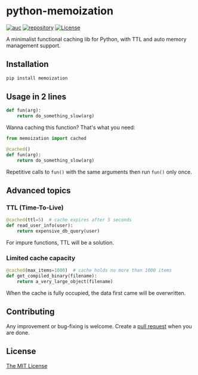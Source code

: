 # python-memoization

[![auc][aucsvg]][auc] [![repository][repositorysvg]][repository] [![License][licensesvg]][license]

[aucsvg]: https://img.shields.io/badge/memoization-v0.0.6-brightgreen.svg
[auc]: https://github.com/lonelyenvoy/python-memoization

[repositorysvg]: https://img.shields.io/badge/PyPI-latest-blue.svg
[repository]: https://pypi.org/project/memoization

[licensesvg]: https://img.shields.io/badge/License-MIT-blue.svg
[license]: https://github.com/lonelyenvoy/python-memoization/blob/master/LICENSE

A minimalist functional caching lib for Python, with TTL and auto memory management support.


## Installation

```bash
pip install memoization
```

## Usage in 2 lines

```python
def fun(arg):
    return do_something_slow(arg)
```

Wanna caching this function? That's what you need:

```python
from memoization import cached

@cached()
def fun(arg):
    return do_something_slow(arg)
```

Repetitive calls to ```fun()``` with the same arguments then run ```fun()``` only once.


## Advanced topics

### TTL (Time-To-Live)

```python
@cached(ttl=5)  # cache expires after 5 seconds
def read_user_info(user):
    return expensive_db_query(user)
```

For impure functions, TTL will be a solution.

### Limited cache capacity
 
```python
@cached(max_items=1000)  # cache holds no more than 1000 items
def get_compiled_binary(filename):
    return a_very_large_object(filename)
```

When the cache is fully occupied, the data first came will be overwritten.


## Contributing

Any improvement or bug-fixing is welcome. Create a [pull request](https://github.com/lonelyenvoy/python-memoization/pulls) when you are done.

## License

[The MIT License](https://github.com/lonelyenvoy/python-memoization/blob/master/LICENSE)
